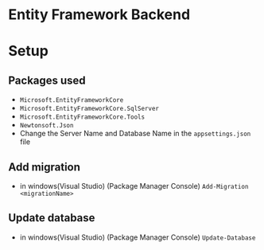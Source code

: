# Entity Framework Backend
# Setup
## Packages used
- `Microsoft.EntityFrameworkCore`
- `Microsoft.EntityFrameworkCore.SqlServer`
- `Microsoft.EntityFrameworkCore.Tools`
- `Newtonsoft.Json`
- Change the Server Name and Database Name in the `appsettings.json` file
## Add migration 
-   in windows(Visual Studio) (Package Manager Console) `Add-Migration <migrationName>`

## Update database 
-   in windows(Visual Studio) (Package Manager Console) `Update-Database`
